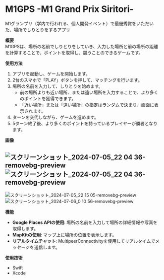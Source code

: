 # M1GPS -M1 Grand Prix Siritori-

M1グランプリ（学内で行われる、個人開発イベント）で最優秀賞をいただいた、場所でしりとりをするアプリ

**概要**  
M1GPSは、場所の名前でしりとりをしていき、入力した場所と前の場所の距離を計算することで、ポイントを取得し、競うことのできるゲームです。

**使用方法**  
1. アプリを起動し、ゲームを開始します。  
2. 2台のスマホで「PLAY」ボタンを押して、マッチングを行います。  
3. 場所の名前を入力して、しりとりを始めます。  
   - 前の場所よりも近い場所、または遠い場所を入力することで、より多くのポイントを獲得できます。  
   - 「近い場所」または「遠い場所」の指定はランダムで決まり、画面に表示されます。  
4. ターンを交代しながら、ゲームを進めます。  
5. 5ターン終了後、より多くのポイントを持っているプレイヤーが勝者となります。

**画像**

![スクリーンショット_2024-07-05_22 04 36-removebg-preview](https://github.com/user-attachments/assets/c6ff21b0-7dd9-49b0-a6ff-1d3eb9c8145b)
![スクリーンショット_2024-07-05_22 04 36-removebg-preview](https://github.com/user-attachments/assets/c6ff21b0-7dd9-49b0-a6ff-1d3eb9c8145b)
-
![スクリーンショット_2024-07-05_22 15 05-removebg-preview](https://github.com/user-attachments/assets/78386caa-e4e4-41fc-8163-2b9897190c5e)
![スクリーンショット_2024-07-06_0 10 56-removebg-preview](https://github.com/user-attachments/assets/8f5b34b1-02e9-4e6a-bf93-ae033f6f8b31)



**機能**  
- **Google Places APIの使用**: 場所の名前を入力して場所の詳細情報や写真を取得します。  
- **MapKitの使用**: マップ上に場所の位置を表示します。  
- **リアルタイムチャット**: MultipeerConnectivityを使用してリアルタイムでメッセージを送信します。

**使用技術**  
- Swift  
- Xcode

